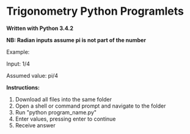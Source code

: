 Trigonometry Python Programlets
===============================

__Written with Python 3.4.2__

__NB: Radian inputs assume pi is not part of the number__

Example:

Input: 1/4

Assumed value: pi/4

__Instructions:__

1. Download all files into the same folder
2. Open a shell or command prompt and navigate to the folder
3. Run "python program_name.py"
4. Enter values, pressing enter to continue
5. Receive answer

